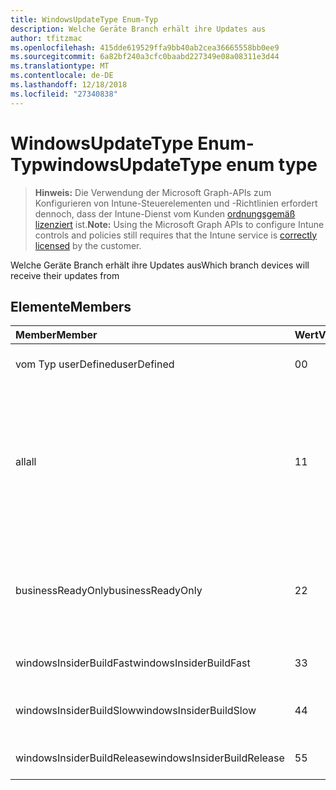 ```yaml
---
title: WindowsUpdateType Enum-Typ
description: Welche Geräte Branch erhält ihre Updates aus
author: tfitzmac
ms.openlocfilehash: 415dde619529ffa9bb40ab2cea36665558bb0ee9
ms.sourcegitcommit: 6a82bf240a3cfc0baabd227349e08a08311e3d44
ms.translationtype: MT
ms.contentlocale: de-DE
ms.lasthandoff: 12/18/2018
ms.locfileid: "27340838"
---
```

# <a name="windowsupdatetype-enum-type"></a><span data-ttu-id="ddf22-103">WindowsUpdateType Enum-Typ</span><span class="sxs-lookup"><span data-stu-id="ddf22-103">windowsUpdateType enum type</span></span>

> <span data-ttu-id="ddf22-104">**Hinweis:** Die Verwendung der Microsoft Graph-APIs zum Konfigurieren von Intune-Steuerelementen und -Richtlinien erfordert dennoch, dass der Intune-Dienst vom Kunden [ordnungsgemäß lizenziert](https://go.microsoft.com/fwlink/?linkid=839381) ist.</span><span class="sxs-lookup"><span data-stu-id="ddf22-104">**Note:** Using the Microsoft Graph APIs to configure Intune controls and policies still requires that the Intune service is [correctly licensed](https://go.microsoft.com/fwlink/?linkid=839381) by the customer.</span></span>

<span data-ttu-id="ddf22-105">Welche Geräte Branch erhält ihre Updates aus</span><span class="sxs-lookup"><span data-stu-id="ddf22-105">Which branch devices will receive their updates from</span></span>
## <a name="members"></a><span data-ttu-id="ddf22-106">Elemente</span><span class="sxs-lookup"><span data-stu-id="ddf22-106">Members</span></span>
|<span data-ttu-id="ddf22-107">Member</span><span class="sxs-lookup"><span data-stu-id="ddf22-107">Member</span></span>|<span data-ttu-id="ddf22-108">Wert</span><span class="sxs-lookup"><span data-stu-id="ddf22-108">Value</span></span>|<span data-ttu-id="ddf22-109">Beschreibung</span><span class="sxs-lookup"><span data-stu-id="ddf22-109">Description</span></span>|
|:---|:---|:---|
|<span data-ttu-id="ddf22-110">vom Typ userDefined</span><span class="sxs-lookup"><span data-stu-id="ddf22-110">userDefined</span></span>|<span data-ttu-id="ddf22-111">0</span><span class="sxs-lookup"><span data-stu-id="ddf22-111">0</span></span>|<span data-ttu-id="ddf22-112">Ermöglicht es dem Benutzer festgelegt.</span><span class="sxs-lookup"><span data-stu-id="ddf22-112">Allow the user to set.</span></span>|
|<span data-ttu-id="ddf22-113">all</span><span class="sxs-lookup"><span data-stu-id="ddf22-113">all</span></span>|<span data-ttu-id="ddf22-114">1</span><span class="sxs-lookup"><span data-stu-id="ddf22-114">1</span></span>|<span data-ttu-id="ddf22-115">Semikolons jährlichen Channel (Ziel).</span><span class="sxs-lookup"><span data-stu-id="ddf22-115">Semi-annual Channel (Targeted).</span></span> <span data-ttu-id="ddf22-116">Gerät Ruft alle anwendbaren Feature Updates aus Semikolons jährlichen Channel (gezielte) ab.</span><span class="sxs-lookup"><span data-stu-id="ddf22-116">Device gets all applicable feature updates from Semi-annual Channel (Targeted).</span></span>|
|<span data-ttu-id="ddf22-117">businessReadyOnly</span><span class="sxs-lookup"><span data-stu-id="ddf22-117">businessReadyOnly</span></span>|<span data-ttu-id="ddf22-118">2</span><span class="sxs-lookup"><span data-stu-id="ddf22-118">2</span></span>|<span data-ttu-id="ddf22-119">Semikolons jährlichen Channel.</span><span class="sxs-lookup"><span data-stu-id="ddf22-119">Semi-annual Channel.</span></span> <span data-ttu-id="ddf22-120">Gerät ruft Feature Updates aus Semikolons jährlichen Channel ab.</span><span class="sxs-lookup"><span data-stu-id="ddf22-120">Device gets feature updates from Semi-annual Channel.</span></span>|
|<span data-ttu-id="ddf22-121">windowsInsiderBuildFast</span><span class="sxs-lookup"><span data-stu-id="ddf22-121">windowsInsiderBuildFast</span></span>|<span data-ttu-id="ddf22-122">3</span><span class="sxs-lookup"><span data-stu-id="ddf22-122">3</span></span>|<span data-ttu-id="ddf22-123">Erstellen von Windows-Insider - Fast</span><span class="sxs-lookup"><span data-stu-id="ddf22-123">Windows Insider build - Fast</span></span>|
|<span data-ttu-id="ddf22-124">windowsInsiderBuildSlow</span><span class="sxs-lookup"><span data-stu-id="ddf22-124">windowsInsiderBuildSlow</span></span>|<span data-ttu-id="ddf22-125">4</span><span class="sxs-lookup"><span data-stu-id="ddf22-125">4</span></span>|<span data-ttu-id="ddf22-126">Erstellen von Windows-Insider - langsam</span><span class="sxs-lookup"><span data-stu-id="ddf22-126">Windows Insider build - Slow</span></span>|
|<span data-ttu-id="ddf22-127">windowsInsiderBuildRelease</span><span class="sxs-lookup"><span data-stu-id="ddf22-127">windowsInsiderBuildRelease</span></span>|<span data-ttu-id="ddf22-128">5</span><span class="sxs-lookup"><span data-stu-id="ddf22-128">5</span></span>|<span data-ttu-id="ddf22-129">Windows-Insider Build-Version</span><span class="sxs-lookup"><span data-stu-id="ddf22-129">Release Windows Insider build</span></span>|



